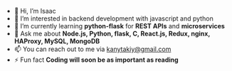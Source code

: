 - 👋 Hi, I’m Isaac
- 👀 I’m interested in backend development with javascript and python
- 🌱 I’m currently learning **python-flask** for **REST APIs** and **microservices**
- 💬 Ask me about **Node.js, Python, flask, C, React.js, Redux, nginx, HAProxy, MySQL, MongoDB**
- 📫 You can reach out to me via kanytakiy@gmail.com
- ⚡ Fun fact **Coding will soon be as important as reading**

<!---
Isaac-web/Isaac-web is a ✨ special ✨ repository because its `README.md` (this file) appears on your GitHub profile.
You can click the Preview link to take a look at your changes.
--->
